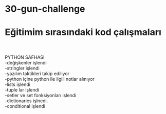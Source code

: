 # 30-gun-challenge
# Eğitimim sırasındaki kod çalışmaları
<br>
<br>
PYTHON SAFHASI  
<br>
-değişkenler işlendi  
<br>
-stringler işlendi  
<br>
-yazılım taktikleri takip ediliyor  
<br>
-python içine python ile ilgili notlar alınıyor  
<br>
-lists işlendi  
<br>
-tuple lar işlendi  
<br>
-setler ve set fonksiyonları işlendi  
<br>
-dictionaries işlnedi.  
<br>
-conditional işlendi  
<br>




